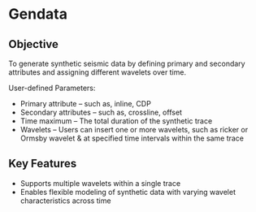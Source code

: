 # Gendata

## Objective

To generate synthetic seismic data by defining primary and secondary attributes and assigning different wavelets over time. 

User-defined Parameters:

- Primary attribute – such as, inline, CDP
- Secondary attributes – such as, crossline, offset
- Time maximum – The total duration of the synthetic trace
- Wavelets – Users can insert one or more wavelets, such as ricker or Ormsby wavelet & at specified time intervals within the same trace

## Key Features

- Supports multiple wavelets within a single trace
- Enables flexible modeling of synthetic data with varying wavelet characteristics across time
